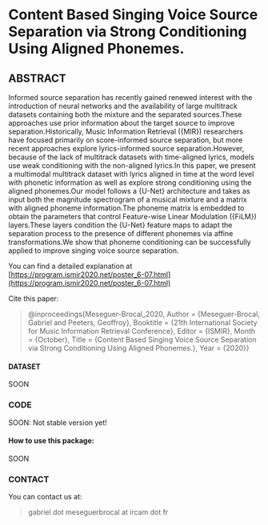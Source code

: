 # Content Based Singing Voice Source Separation via Strong Conditioning Using Aligned Phonemes.

## ABSTRACT

Informed source separation has recently gained renewed interest with the introduction of neural networks and the availability of large multitrack datasets containing both the mixture and the separated sources.These approaches use prior information about the target source to improve separation.Historically, Music Information Retrieval ({MIR}) researchers have focused primarily on score-informed source separation, but more recent approaches explore lyrics-informed source separation.However, because of the lack of multitrack datasets with time-aligned lyrics, models use weak conditioning with the non-aligned lyrics.In this paper, we present a multimodal multitrack dataset with lyrics aligned in time at the word level with phonetic information as well as explore strong conditioning using the aligned phonemes.Our model follows a {U-Net} architecture and takes as input both the magnitude spectrogram of a musical mixture and a matrix with aligned phoneme information.The phoneme matrix is embedded to obtain the parameters that control Feature-wise Linear Modulation ({FiLM}) layers.These layers condition the {U-Net} feature maps to adapt the separation process to the presence of different phonemes via affine transformations.We show that phoneme conditioning can be successfully applied to improve singing voice source separation.

You can find a detailed explanation at [https://program.ismir2020.net/poster_6-07.html](https://program.ismir2020.net/poster_6-07.html)

Cite this paper:

>@inproceedings{Meseguer-Brocal_2020,
	Author = {Meseguer-Brocal, Gabriel and Peeters, Geoffroy},
	Booktitle = {21th International Society for Music Information Retrieval Conference},
	Editor = {ISMIR},
	Month = {October},
	Title = {Content Based Singing Voice Source Separation via Strong Conditioning Using Aligned Phonemes.},
	Year = {2020}}

#### DATASET

SOON


### CODE

SOON: Not stable version yet!

#### How to use this package:

SOON


### CONTACT

You can contact us at:

  > gabriel dot meseguerbrocal at ircam dot fr
